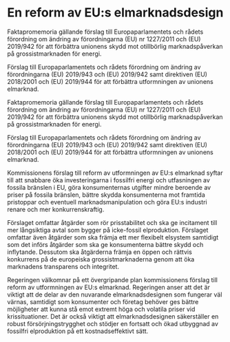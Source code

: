 # En reform av EU:s elmarknadsdesign

Faktapromemoria gällande förslag till Europaparlamentets och rådets förordning om ändring av förordningarna (EU) nr 1227/2011 och (EU) 2019/942 för att förbättra unionens skydd mot otillbörlig marknadspåverkan på grossistmarknaden för energi.

Förslag till Europaparlamentets och rådets förordning om ändring av förordningarna (EU) 2019/943 och (EU) 2019/942 samt direktiven (EU) 2018/2001 och (EU) 2019/944 för att förbättra utformningen av unionens elmarknad.

Faktapromemoria gällande förslag till Europaparlamentets och rådets förordning om ändring av förordningarna (EU) nr 1227/2011 och (EU) 2019/942 för att förbättra unionens skydd mot otillbörlig marknadspåverkan på grossistmarknaden för energi.

Förslag till Europaparlamentets och rådets förordning om ändring av förordningarna (EU) 2019/943 och (EU) 2019/942 samt direktiven (EU) 2018/2001 och (EU) 2019/944 för att förbättra utformningen av unionens elmarknad.

Kommissionens förslag till reform av utformningen av EU:s elmarknad syftar till att snabbare öka investeringarna i fossilfri energi och utfasningen av fossila bränslen i EU, göra konsumenternas utgifter mindre beroende av priser på fossila bränslen, bättre skydda konsumenterna mot framtida pristoppar och eventuell marknadsmanipulation och göra EU:s industri renare och mer konkurrenskraftig.

Förslaget omfattar åtgärder som rör prisstabilitet och ska ge incitament till mer långsiktiga avtal som bygger på icke-fossil elproduktion. Förslaget omfattar även åtgärder som ska främja ett mer flexibelt elsystem samtidigt som det införs åtgärder som ska ge konsumenterna bättre skydd och inflytande. Dessutom ska åtgärderna främja en öppen och rättvis konkurrens på de europeiska grossistmarknaderna genom att öka marknadens transparens och integritet.

Regeringen välkomnar på ett övergripande plan kommissionens förslag till reform av utformningen av EU:s elmarknad. Regeringen anser att det är viktigt att de delar av den nuvarande elmarknadsdesignen som fungerar väl värnas, samtidigt som konsumenter och företag behöver ges bättre möjligheter att kunna stå emot extremt höga och volatila priser vid krissituationer. Det är också viktigt att elmarknadsdesignen säkerställer en robust försörjningstrygghet och stödjer en fortsatt och ökad utbyggnad av fossilfri elproduktion på ett kostnadseffektivt sätt.

